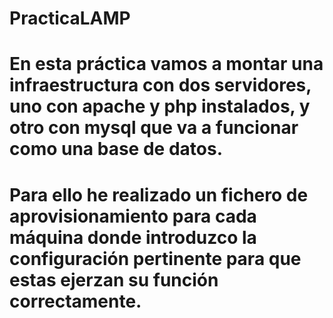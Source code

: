 # PracticaLAMP

# En esta práctica vamos a montar una infraestructura con dos servidores, uno con apache y php instalados, y otro con mysql que va a funcionar como una base de datos.
# Para ello he realizado un fichero de aprovisionamiento para cada máquina donde introduzco la configuración pertinente para que estas ejerzan su función correctamente.




